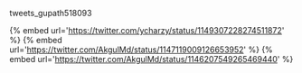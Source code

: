 tweets_gupath518093

{% embed url='https://twitter.com/ycharzy/status/1149307228274511872' %}
{% embed url='https://twitter.com/AkgulMd/status/1147119009126653952' %}
{% embed url='https://twitter.com/AkgulMd/status/1146207549265469440' %}
